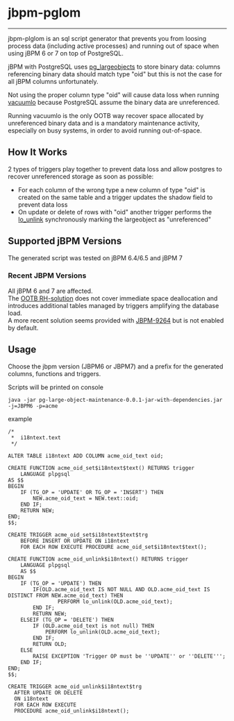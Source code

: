 # jbpm-pglom
***

jbpm-plglom is an sql script generator that prevents you from loosing process data (including active processes) and running out of space when using jBPM 6 or 7 on top of PostgreSQL.

jBPM with PostgreSQL uses [pg_largeobjects](https://www.postgresql.org/docs/10/largeobjects.html) to store binary data: columns referencing binary data should match type "oid" but this is not the case for all jBPM columns unfortunately.

Not using the proper column type "oid" will cause data loss when running [vacuumlo](https://www.postgresql.org/docs/10/vacuumlo.html) because PostgreSQL assume the binary data are unreferenced.

Running vacuumlo is the only OOTB way recover space allocated by unreferenced binary data and is a mandatory maintenance activity, especially on busy systems, in order to avoid running out-of-space.


## How It Works

2 types of triggers play together to prevent data loss and allow postgres to recover unreferenced storage as soon as possible:

- For each column of the wrong type a new column of type "oid" is created on the same table and a trigger updates the shadow field to prevent data loss
- On update or delete of rows with "oid" another trigger performs the [lo_unlink](https://www.postgresql.org/docs/10/lo-interfaces.html) synchronously marking the largeobject as "unreferenced"


## Supported jBPM Versions

The generated script was tested on jBPM 6.4/6.5 and jBPM 7 

### Recent JBPM Versions

All jBPM 6 and 7 are affected. <br>
The [OOTB RH-solution](https://github.com/tkobayas/jbpm-postgresql-lo-trigger-gen/blob/master/src/main/java/com/redhat/gss/jbpm/PostgreSQLLOCreateTriggerGen.java) does not cover immediate space deallocation and introduces additional tables managed by triggers amplifying the database load.<br>
A more recent solution seems provided with [JBPM-9264](https://issues.redhat.com/browse/JBPM-9264) but is not enabled by default. 
 
## Usage

Choose the jbpm version (JBPM6 or JBPM7) and a prefix for the generated columns, functions and triggers.

Scripts will be printed on console

```
java -jar pg-large-object-maintenance-0.0.1-jar-with-dependencies.jar -j=JBPM6 -p=acme
```

example

```
/*
 *  i18ntext.text
 */
 
ALTER TABLE i18ntext ADD COLUMN acme_oid_text oid;

CREATE FUNCTION acme_oid_set$i18ntext$text() RETURNS trigger
    LANGUAGE plpgsql
AS $$
BEGIN
    IF (TG_OP = 'UPDATE' OR TG_OP = 'INSERT') THEN 
		NEW.acme_oid_text = NEW.text::oid;
    END IF;
    RETURN NEW;
END;
$$;

CREATE TRIGGER acme_oid_set$i18ntext$text$trg 
	BEFORE INSERT OR UPDATE ON i18ntext 
	FOR EACH ROW EXECUTE PROCEDURE acme_oid_set$i18ntext$text();

CREATE FUNCTION acme_oid_unlink$i18ntext() RETURNS trigger
    LANGUAGE plpgsql
    AS $$
BEGIN
	IF (TG_OP = 'UPDATE') THEN
        IF(OLD.acme_oid_text IS NOT NULL AND OLD.acme_oid_text IS DISTINCT FROM NEW.acme_oid_text) THEN
                PERFORM lo_unlink(OLD.acme_oid_text);
        END IF;
        RETURN NEW;
    ELSEIF (TG_OP = 'DELETE') THEN
        IF (OLD.acme_oid_text is not null) THEN 
        	PERFORM lo_unlink(OLD.acme_oid_text);
        END IF;
        RETURN OLD;
    ELSE
    	RAISE EXCEPTION 'Trigger OP must be ''UPDATE'' or ''DELETE''';
    END IF;
END;
$$;

CREATE TRIGGER acme_oid_unlink$i18ntext$trg 
  AFTER UPDATE OR DELETE 
  ON i18ntext
  FOR EACH ROW EXECUTE 
  PROCEDURE acme_oid_unlink$i18ntext();
```
